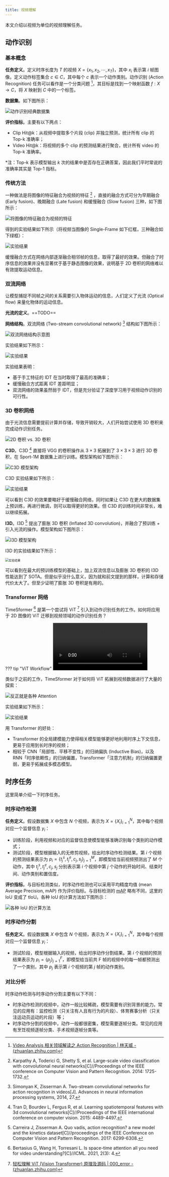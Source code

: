 ```yaml
---
title: 视频理解
---
```


本文介绍以视频为单位的视频理解任务。

## 动作识别

### 基本概念

**任务定义**。定义时序长度为 $T$ 的视频 $X =\{ x_1, x_2, \cdots , x_T\}$，其中 $x_i$ 表示第 $i$ 帧图像。定义动作标签集合 $c\in C$，其中每个 $c$ 表示一个动作类别。动作识别 (Action Recognition) 任务可以看作是一个分类问题 [^action-recognition]，其目标是找到一个映射函数 $f: X \to C$，将 $X$ 映射到 $C$ 中的一个标签。

[^action-recognition]: [Video Analysis 相关领域解读之 Action Recognition | 林天威 - (zhuanlan.zhihu.com)](https://zhuanlan.zhihu.com/p/26460437)

**数据集**。如下图所示：

![动作识别经典数据集](https://cdn.dwj601.cn/images/20250603091413644.png)

**评价指标**。主要有以下两点：

- Clip Hit@k：从视频中提取多个片段 (clip) 并独立预测，统计所有 clip 的 Top-k 准确率；
- Video Hit@k：将视频的多个 clip 的预测结果进行聚合，统计所有 video 的 Top-k 准确率。

*注：Top-k 表示模型输出 $k$ 次的结果中是否存在正确答案，因此我们平时常说的准确率其实是 Top-1 指标。

### 传统方法

一种做法是将图像的特征融合为视频的特征 [^early-cnn] ，直接的融合方式可分为早期融合 (Early fusion)、晚期融合 (Late fusion) 和缓慢融合 (Slow fusion) 三种，如下图所示：

[^early-cnn]: Karpathy A, Toderici G, Shetty S, et al. Large-scale video classification with convolutional neural networks[C]//Proceedings of the IEEE conference on Computer Vision and Pattern Recognition. 2014: 1725-1732.

![将图像的特征融合为视频的特征](https://cdn.dwj601.cn/images/20250527125604034.png)

得到的实验结果如下所示（将视频当图像的 Single-Frame 如下红框，三种融合如下绿框）：

![实验结果](https://cdn.dwj601.cn/images/20250527125838198.png)

缓慢融合方式在网络内部逐渐融合相邻帧的信息，取得了最好的效果。但融合了时序信息的效果并没有显著优于基于静态图像的效果，说明基于 2D 卷积的网络难以有效提取运动信息。

### 双流网络

让模型捕捉不同帧之间的关系需要引入物体运动的信息，人们定义了光流 (Optical flow) 来量化物体的运动信息。

**光流的定义**。==TODO==

**网络结构**。双流网络 (Two-stream convolutional network) [^two-stream] 结构如下图所示：

[^two-stream]: Simonyan K, Zisserman A. Two-stream convolutional networks for action recognition in videos[J]. Advances in neural information processing systems, 2014, 27.

![双流网络结构示意图](https://cdn.dwj601.cn/images/20250527130316523.png)

实验结果如下所示：

![实验结果](https://cdn.dwj601.cn/images/20250527130526231.png)

实验结果表明：

- 基于手工特征的 IDT 在当时取得了最高的准确率；
- 缓慢融合方式距离 IDT 差距明显；
- 双流网络的效果虽然弱于 IDT，但是充分验证了深度学习用于视频动作识别的可行性。

### 3D 卷积网络

由于光流信息需要提前计算并存储，导致开销较大，人们开始尝试使用 3D 卷积来完成动作识别任务。

![2D 卷积 vs. 3D 卷积](https://cdn.dwj601.cn/images/20250603081454178.png)

**C3D**。C3D [^c3d] 直接将 VGG 的卷积操作从 $3\times 3$ 拓展到了 $3\times 3\times 3$ 进行 3D 卷积，在 Sport-1M 数据集上进行训练。模型架构如下图所示：

[^c3d]: Tran D, Bourdev L, Fergus R, et al. Learning spatiotemporal features with 3d convolutional networks[C]//Proceedings of the IEEE international conference on computer vision. 2015: 4489-4497.

![C3D 模型架构](https://cdn.dwj601.cn/images/20250603081959259.png)

C3D 实验结果如下所示：

![实验结果](https://cdn.dwj601.cn/images/20250603081944380.png)

可以看到 C3D 的效果要略好于缓慢融合网络，同时如果让 C3D 在更大的数据集上预训练，再进行微调，则可以取得更好的效果。但 C3D 的训练时间非常长，难以继续拓展。

**I3D**。I3D [^i3d] 提出了膨胀 3D 卷积 (Inflated 3D convolution)，并融合了预训练 + 引入光流的操作。模型架构如下图所示：

[^i3d]: Carreira J, Zisserman A. Quo vadis, action recognition? a new model and the kinetics dataset[C]//proceedings of the IEEE Conference on Computer Vision and Pattern Recognition. 2017: 6299-6308.

![I3D 模型架构](https://cdn.dwj601.cn/images/20250603081936376.png)

I3D 的实验结果如下所示：

<img src="https://cdn.dwj601.cn/images/20250603081922787.png" alt="实验结果" style="zoom:67%;" />

可以看到在最大的预训练模型的基础上，加上双流信息以及膨胀 3D 卷积的 I3D 性能达到了 SOTA。但是似乎没什么意义，因为就和前文提到的那样，计算和存储代价太大了。但至少证明了膨胀 3D 卷积是有用的。

### Transformer 网络

TimeSformer [^timesformer] 是第一个尝试将 ViT [^vit] 引入到动作识别任务的工作。如何将应用于 2D 图像的 ViT 迁移到视频领域的动作识别任务？

[^timesformer]: Bertasius G, Wang H, Torresani L. Is space-time attention all you need for video understanding?[C]//ICML. 2021, 2(3): 4.
[^vit]: [轻松理解 ViT (Vision Transformer) 原理及源码 | 000_error - (zhuanlan.zhihu.com)](https://zhuanlan.zhihu.com/p/640013974)

??? tip "ViT Workflow"
    <video controls src="https://cdn.dwj601.cn/videos/ViT.mp4"></video>

类似于之前的工作，TimeSformer 对于如何将 ViT 拓展到视频数据进行了大量的探索：

![反正就是各种 Attention](https://cdn.dwj601.cn/images/20250603092020812.png)

实验结果如下所示：

![实验结果](https://cdn.dwj601.cn/images/20250603092057978.png)

用 Transformer 的好处：

- Transformer 的全局建模能力使得相关模型能够更好地利用时序上下文信息，更易于应用到长时序的视频；
- 相较于 CNN「局部性、平移不变性」的归纳偏执 (Inductive Bias)，以及 RNN「时序依赖性」的归纳偏置，Transformer「注意力机制」的归纳偏置更弱，更易于拓展成多模态模型。

## 时序任务

这里简单介绍一下时序任务。

### 时序动作检测

**任务定义**。假设数据集 $X$ 中包含 $N$ 个视频，表示为 $X=\{X_i\}_{i=1}^N$，其中每个视频对应一个监督信息 $y_i$：

- 训练阶段，利用视频和对应的监督信息使模型能够准确识别每个类别的动作模式；
- 测试阶段，模型根据输入的无修剪视频，给出时序动作检测结果。第 $i$ 个视频的预测结果表示为 $p_i=\{t_j^s,t_j^e,c_j,s_j\}_{j=1}^M$，即模型给当前视频预测出了 $M$ 个动作，其中 $t_j^s,t_j^e,c_j,s_j$ 分别表示第 $i$ 个视频中第 $j$ 个动作的开始时间、结束时间、动作类别和置信度。

**评价指标**。与目标检测类似，时序动作检测也可以采用平均精度均值 (mean Average Precision, mAP) 作为评价指标。与目标检测的 [mAP](./object-detection.md/#性能度量) 略有不同，这里的 IoU 变成了 tIoU。各种 IoU 的计算方法如下图所示：

![各种 IoU 的计算方法](https://cdn.dwj601.cn/images/20250617104551490.png)

### 时序动作分割

**任务定义**。假设数据集 $X$ 中包含 $N$ 个视频，表示为 $X=\{X_i\}_{i=1}^N$，其中每个视频对应一个监督信息 $y_i$：

- 测试阶段，模型根据输入的视频，给出时序动作分割结果。第 $i$ 个视频的预测结果表示为 $p_i=\{p_j\}_{j=1}^F$，即模型给当前共 F 帧的视频中的每一帧都预测出了一个类别，其中  $p_j$ 表示第 $i$ 个视频的第 $j$ 帧的动作类别。

### 对比分析

时序动作检测与时序动作分割主要有以下不同：

- 时序动作检测的视频中，动作一般比较稀疏，模型需要有识别背景的能力。常见的应用有：监控检测（只关注有人且有行为的片段）、体育赛事分析（只关注运动员运动的片段）等；
- 时序动作分割的视频中，动作一般都很密集，模型需要逐帧分类。常见的应用有烹饪视频逐帧分类、手术视频逐帧分类等。
